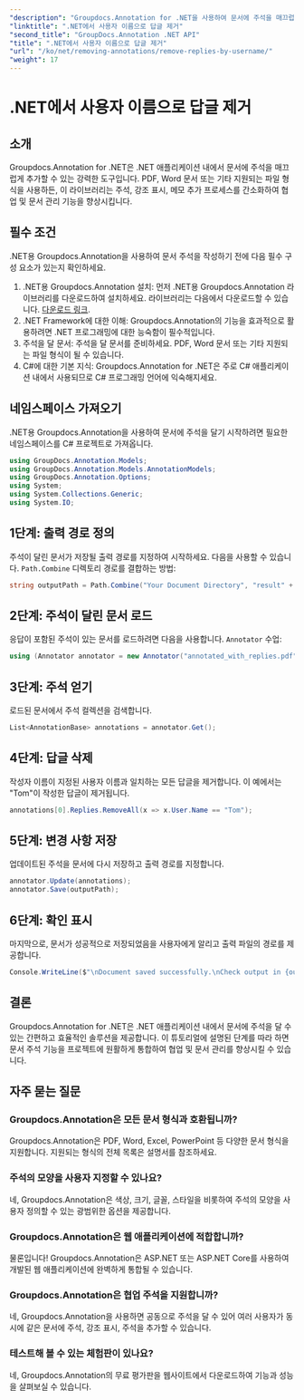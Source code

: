 ```yaml
---
"description": "Groupdocs.Annotation for .NET을 사용하여 문서에 주석을 매끄럽게 추가하는 방법을 알아보세요. 이 강력한 도구로 협업과 문서 관리를 강화하세요."
"linktitle": ".NET에서 사용자 이름으로 답글 제거"
"second_title": "GroupDocs.Annotation .NET API"
"title": ".NET에서 사용자 이름으로 답글 제거"
"url": "/ko/net/removing-annotations/remove-replies-by-username/"
"weight": 17
---
```


# .NET에서 사용자 이름으로 답글 제거

## 소개
Groupdocs.Annotation for .NET은 .NET 애플리케이션 내에서 문서에 주석을 매끄럽게 추가할 수 있는 강력한 도구입니다. PDF, Word 문서 또는 기타 지원되는 파일 형식을 사용하든, 이 라이브러리는 주석, 강조 표시, 메모 추가 프로세스를 간소화하여 협업 및 문서 관리 기능을 향상시킵니다.
## 필수 조건
.NET용 Groupdocs.Annotation을 사용하여 문서 주석을 작성하기 전에 다음 필수 구성 요소가 있는지 확인하세요.
1. .NET용 Groupdocs.Annotation 설치: 먼저 .NET용 Groupdocs.Annotation 라이브러리를 다운로드하여 설치하세요. 라이브러리는 다음에서 다운로드할 수 있습니다. [다운로드 링크](https://releases.groupdocs.com/annotation/net/).
2. .NET Framework에 대한 이해: Groupdocs.Annotation의 기능을 효과적으로 활용하려면 .NET 프로그래밍에 대한 능숙함이 필수적입니다.
3. 주석을 달 문서: 주석을 달 문서를 준비하세요. PDF, Word 문서 또는 기타 지원되는 파일 형식이 될 수 있습니다.
4. C#에 대한 기본 지식: Groupdocs.Annotation for .NET은 주로 C# 애플리케이션 내에서 사용되므로 C# 프로그래밍 언어에 익숙해지세요.

## 네임스페이스 가져오기
.NET용 Groupdocs.Annotation을 사용하여 문서에 주석을 달기 시작하려면 필요한 네임스페이스를 C# 프로젝트로 가져옵니다.
```csharp
using GroupDocs.Annotation.Models;
using GroupDocs.Annotation.Models.AnnotationModels;
using GroupDocs.Annotation.Options;
using System;
using System.Collections.Generic;
using System.IO;
```
## 1단계: 출력 경로 정의
주석이 달린 문서가 저장될 출력 경로를 지정하여 시작하세요. 다음을 사용할 수 있습니다. `Path.Combine` 디렉토리 경로를 결합하는 방법:
```csharp
string outputPath = Path.Combine("Your Document Directory", "result" + Path.GetExtension("input.pdf"));
```
## 2단계: 주석이 달린 문서 로드
응답이 포함된 주석이 있는 문서를 로드하려면 다음을 사용합니다. `Annotator` 수업:
```csharp
using (Annotator annotator = new Annotator("annotated_with_replies.pdf"))
```
## 3단계: 주석 얻기
로드된 문서에서 주석 컬렉션을 검색합니다.
```csharp
List<AnnotationBase> annotations = annotator.Get();
```
## 4단계: 답글 삭제
작성자 이름이 지정된 사용자 이름과 일치하는 모든 답글을 제거합니다. 이 예에서는 "Tom"이 작성한 답글이 제거됩니다.
```csharp
annotations[0].Replies.RemoveAll(x => x.User.Name == "Tom");
```
## 5단계: 변경 사항 저장
업데이트된 주석을 문서에 다시 저장하고 출력 경로를 지정합니다.
```csharp
annotator.Update(annotations);
annotator.Save(outputPath);
```
## 6단계: 확인 표시
마지막으로, 문서가 성공적으로 저장되었음을 사용자에게 알리고 출력 파일의 경로를 제공합니다.
```csharp
Console.WriteLine($"\nDocument saved successfully.\nCheck output in {outputPath}.");
```
## 결론
Groupdocs.Annotation for .NET은 .NET 애플리케이션 내에서 문서에 주석을 달 수 있는 간편하고 효율적인 솔루션을 제공합니다. 이 튜토리얼에 설명된 단계를 따라 하면 문서 주석 기능을 프로젝트에 원활하게 통합하여 협업 및 문서 관리를 향상시킬 수 있습니다.
## 자주 묻는 질문
### Groupdocs.Annotation은 모든 문서 형식과 호환됩니까?
Groupdocs.Annotation은 PDF, Word, Excel, PowerPoint 등 다양한 문서 형식을 지원합니다. 지원되는 형식의 전체 목록은 설명서를 참조하세요.
### 주석의 모양을 사용자 지정할 수 있나요?
네, Groupdocs.Annotation은 색상, 크기, 글꼴, 스타일을 비롯하여 주석의 모양을 사용자 정의할 수 있는 광범위한 옵션을 제공합니다.
### Groupdocs.Annotation은 웹 애플리케이션에 적합합니까?
물론입니다! Groupdocs.Annotation은 ASP.NET 또는 ASP.NET Core를 사용하여 개발된 웹 애플리케이션에 완벽하게 통합될 수 있습니다.
### Groupdocs.Annotation은 협업 주석을 지원합니까?
네, Groupdocs.Annotation을 사용하면 공동으로 주석을 달 수 있어 여러 사용자가 동시에 같은 문서에 주석, 강조 표시, 주석을 추가할 수 있습니다.
### 테스트해 볼 수 있는 체험판이 있나요?
네, Groupdocs.Annotation의 무료 평가판을 웹사이트에서 다운로드하여 기능과 성능을 살펴보실 수 있습니다.